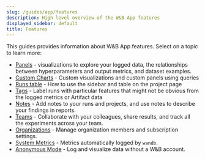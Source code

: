 ```yaml
---
slug: /guides/app/features
description: High level overview of the W&B App features
displayed_sidebar: default
title: Features
---
```


This guides provides information about W&B App features. Select on a topic to learn more:

* [Panels](./panels/intro.md) - visualizations to explore your logged data, the relationships between hyperparameters and output metrics, and dataset examples.
* [Custom Charts](./custom-charts/intro.md) - Custom visualizations and custom panels using queries
* [Runs table](./runs-table.md) - How to use the sidebar and table on the project page
* [Tags](./tags.md) - Label runs with particular features that might not be obvious from the logged metrics or Artifact data 
* [Notes](./notes.md) - Add notes to your runs and projects, and use notes to describe your findings in reports.
* [Teams](./teams.md) - Collaborate with your colleagues, share results, and track all the experiments across your team.
* [Organizations](./organizations.md) - Manage organization members and subscription settings.
* [System Metrics](./system-metrics.md) - Metrics automatically logged by `wandb`.
* [Anonymous Mode](./anon.md) - Log and visualize data without a W&B account.
